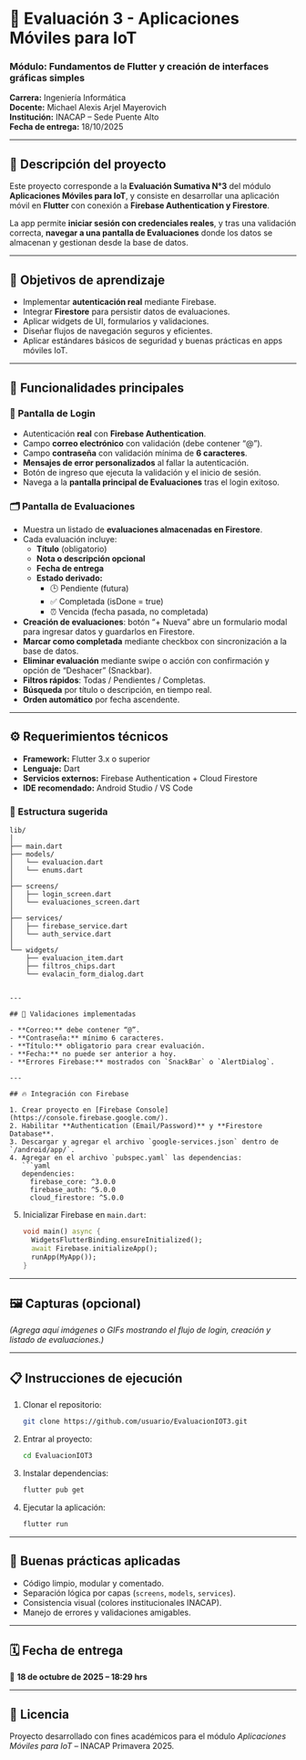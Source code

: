 # 📱 Evaluación 3 - Aplicaciones Móviles para IoT

### Módulo: Fundamentos de Flutter y creación de interfaces gráficas simples

**Carrera:** Ingeniería Informática  
**Docente:** Michael Alexis Arjel Mayerovich  
**Institución:** INACAP – Sede Puente Alto  
**Fecha de entrega:** 18/10/2025

---

## 🚀 Descripción del proyecto

Este proyecto corresponde a la **Evaluación Sumativa N°3** del módulo **Aplicaciones Móviles para IoT**, y consiste en desarrollar una aplicación móvil en **Flutter** con conexión a **Firebase Authentication y Firestore**.

La app permite **iniciar sesión con credenciales reales**, y tras una validación correcta, **navegar a una pantalla de Evaluaciones** donde los datos se almacenan y gestionan desde la base de datos.

---

## 🎯 Objetivos de aprendizaje

- Implementar **autenticación real** mediante Firebase.
- Integrar **Firestore** para persistir datos de evaluaciones.
- Aplicar widgets de UI, formularios y validaciones.
- Diseñar flujos de navegación seguros y eficientes.
- Aplicar estándares básicos de seguridad y buenas prácticas en apps móviles IoT.

---

## 🧩 Funcionalidades principales

### 🔐 Pantalla de Login

- Autenticación **real** con **Firebase Authentication**.
- Campo **correo electrónico** con validación (debe contener “@”).
- Campo **contraseña** con validación mínima de **6 caracteres**.
- **Mensajes de error personalizados** al fallar la autenticación.
- Botón de ingreso que ejecuta la validación y el inicio de sesión.
- Navega a la **pantalla principal de Evaluaciones** tras el login exitoso.

### 🗂️ Pantalla de Evaluaciones

- Muestra un listado de **evaluaciones almacenadas en Firestore**.
- Cada evaluación incluye:
  - **Título** (obligatorio)
  - **Nota o descripción opcional**
  - **Fecha de entrega**
  - **Estado derivado:**
    - 🕒 Pendiente (futura)
    - ✅ Completada (isDone = true)
    - ⏰ Vencida (fecha pasada, no completada)
- **Creación de evaluaciones**: botón “+ Nueva” abre un formulario modal para ingresar datos y guardarlos en Firestore.
- **Marcar como completada** mediante checkbox con sincronización a la base de datos.
- **Eliminar evaluación** mediante swipe o acción con confirmación y opción de “Deshacer” (Snackbar).
- **Filtros rápidos**: Todas / Pendientes / Completas.
- **Búsqueda** por título o descripción, en tiempo real.
- **Orden automático** por fecha ascendente.

---

## ⚙️ Requerimientos técnicos

- **Framework:** Flutter 3.x o superior
- **Lenguaje:** Dart
- **Servicios externos:** Firebase Authentication + Cloud Firestore
- **IDE recomendado:** Android Studio / VS Code

### 🔧 Estructura sugerida

```
lib/
│
├── main.dart
├── models/
│   └── evaluacion.dart
│   └── enums.dart
│
├── screens/
│   ├── login_screen.dart
│   └── evaluaciones_screen.dart
│
├── services/
│   ├── firebase_service.dart
│   └── auth_service.dart
│
└── widgets/
    ├── evaluacion_item.dart
    ├── filtros_chips.dart
    └── evalacin_form_dialog.dart
```

````

---

## 🧠 Validaciones implementadas

- **Correo:** debe contener “@”.
- **Contraseña:** mínimo 6 caracteres.
- **Título:** obligatorio para crear evaluación.
- **Fecha:** no puede ser anterior a hoy.
- **Errores Firebase:** mostrados con `SnackBar` o `AlertDialog`.

---

## 🔥 Integración con Firebase

1. Crear proyecto en [Firebase Console](https://console.firebase.google.com/).
2. Habilitar **Authentication (Email/Password)** y **Firestore Database**.
3. Descargar y agregar el archivo `google-services.json` dentro de `/android/app/`.
4. Agregar en el archivo `pubspec.yaml` las dependencias:
   ```yaml
   dependencies:
     firebase_core: ^3.0.0
     firebase_auth: ^5.0.0
     cloud_firestore: ^5.0.0
````

5. Inicializar Firebase en `main.dart`:
   ```dart
   void main() async {
     WidgetsFlutterBinding.ensureInitialized();
     await Firebase.initializeApp();
     runApp(MyApp());
   }
   ```

---

## 🖼️ Capturas (opcional)

_(Agrega aquí imágenes o GIFs mostrando el flujo de login, creación y listado de evaluaciones.)_

---

## 📋 Instrucciones de ejecución

1. Clonar el repositorio:
   ```bash
   git clone https://github.com/usuario/EvaluacionIOT3.git
   ```
2. Entrar al proyecto:
   ```bash
   cd EvaluacionIOT3
   ```
3. Instalar dependencias:
   ```bash
   flutter pub get
   ```
4. Ejecutar la aplicación:
   ```bash
   flutter run
   ```

---

## 🧩 Buenas prácticas aplicadas

- Código limpio, modular y comentado.
- Separación lógica por capas (`screens`, `models`, `services`).
- Consistencia visual (colores institucionales INACAP).
- Manejo de errores y validaciones amigables.

---

## 🗓️ Fecha de entrega

📅 **18 de octubre de 2025 – 18:29 hrs**

---

## 🏁 Licencia

Proyecto desarrollado con fines académicos para el módulo _Aplicaciones Móviles para IoT_ – INACAP Primavera 2025.
